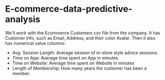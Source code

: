 # E-commerce-data-predictive-analysis

We'll work with the Ecommerce Customers csv file from the company. It has Customer info, such as Email, Address, and their color Avatar. Then it also has numerical value columns:

* Avg. Session Length: Average session of in-store style advice sessions.
* Time on App: Average time spent on App in minutes
* Time on Website: Average time spent on Website in minutes
* Length of Membership: How many years the customer has been a member. 
